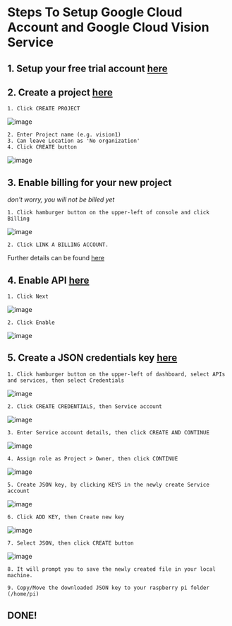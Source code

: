 # Steps To Setup Google Cloud Account and Google Cloud Vision Service

## 1. Setup your free trial account [here](https://console.cloud.google.com/freetrial)
## 2. Create a project [here](https://console.cloud.google.com/project)
    1. Click CREATE PROJECT
  
  ![image](https://user-images.githubusercontent.com/48803444/152648797-f6120979-aff2-4a99-ad9e-ef1b3a8fb1cb.png)

    2. Enter Project name (e.g. vision1)
    3. Can leave Location as 'No organization'
    4. Click CREATE button
    
  ![image](https://user-images.githubusercontent.com/48803444/152648833-bc2cccfa-acb9-4ccc-990f-2726ccdc4ca6.png)

## 3. Enable billing for your new project
*don't worry, you will not be billed yet*

    1. Click hamburger button on the upper-left of console and click Billing
  ![image](https://user-images.githubusercontent.com/48803444/152648954-28f64354-b705-43a2-8ace-e0dba900d3f0.png)
    
    2. Click LINK A BILLING ACCOUNT.
   Further details can be found [here](https://support.google.com/cloud/answer/6293499#enable-billing)
   
## 4.  Enable API [here](https://console.cloud.google.com/flows/enableapi?apiid=vision.googleapis.com)
    1. Click Next
   ![image](https://user-images.githubusercontent.com/48803444/152649183-ca85e910-f098-4904-8ba8-f216481b0056.png)

    2. Click Enable
   ![image](https://user-images.githubusercontent.com/48803444/152649200-80e9a268-96e9-4457-b4bc-3fa005e635b4.png)

## 5. Create a JSON credentials key [here](https://console.cloud.google.com/home/dashboard)
    1. Click hamburger button on the upper-left of dashboard, select APIs and services, then select Credentials
   ![image](https://user-images.githubusercontent.com/48803444/152649275-9baacd7d-ec72-49eb-9107-913814a36e89.png)
   
    2. Click CREATE CREDENTIALS, then Service account
   ![image](https://user-images.githubusercontent.com/48803444/152649380-08c56d99-19a2-4524-92cb-b22e8c6b2b01.png)

    3. Enter Service account details, then click CREATE AND CONTINUE
   ![image](https://user-images.githubusercontent.com/48803444/152649420-be24935a-c486-44fd-9b91-2b8762ea6196.png)

    4. Assign role as Project > Owner, then click CONTINUE
   ![image](https://user-images.githubusercontent.com/48803444/152649524-691e685b-4971-4b4d-8684-6806a52a8a0c.png)

    5. Create JSON key, by clicking KEYS in the newly create Service account
   ![image](https://user-images.githubusercontent.com/48803444/152649725-53e7b9e8-e586-4428-9590-ad90ed7cf586.png)
   
    6. Click ADD KEY, then Create new key
   ![image](https://user-images.githubusercontent.com/48803444/152649751-cd5faff6-6a56-4a4e-983b-4fd28d493806.png)

    7. Select JSON, then click CREATE button
   ![image](https://user-images.githubusercontent.com/48803444/152649775-49fb610d-4543-4e27-bcc8-27256f31a775.png)

    8. It will prompt you to save the newly created file in your local machine.
    
    9. Copy/Move the downloaded JSON key to your raspberry pi folder (/home/pi)
    
 ## DONE!
